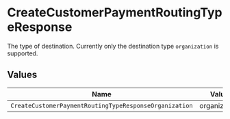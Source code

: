 # CreateCustomerPaymentRoutingTypeResponse

The type of destination. Currently only the destination type `organization` is supported.


## Values

| Name                                                   | Value                                                  |
| ------------------------------------------------------ | ------------------------------------------------------ |
| `CreateCustomerPaymentRoutingTypeResponseOrganization` | organization                                           |